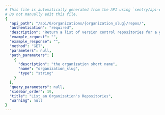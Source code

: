 ```yaml
---
# This file is automatically generated from the API using `sentry/api-docs/generator.py.`
# Do not manually edit this file.
{
  "api_path": "/api/0/organizations/{organization_slug}/repos/", 
  "authentication": "required", 
  "description": "Return a list of version control repositories for a given organization.", 
  "example_request": "", 
  "example_response": "", 
  "method": "GET", 
  "parameters": null, 
  "path_parameters": [
    {
      "description": "the organization short name", 
      "name": "organization_slug", 
      "type": "string"
    }
  ], 
  "query_parameters": null, 
  "sidebar_order": 19, 
  "title": "List an Organization's Repositories", 
  "warning": null
}
---
```

